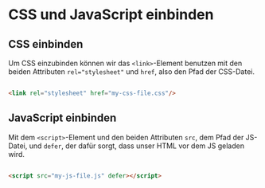 # CSS und JavaScript einbinden

<show-structure depth="2" />

## CSS einbinden

Um CSS einzubinden können wir das `<link>`-Element benutzen mit den beiden Attributen `rel="stylesheet"` und `href`, also den Pfad der CSS-Datei.

```HTML

<link rel="stylesheet" href="my-css-file.css"/>
```

## JavaScript einbinden

Mit dem `<script>`-Element und den beiden Attributen `src`, dem Pfad der JS-Datei, und `defer`, der dafür sorgt, dass unser HTML vor dem JS
geladen wird.

```HTML

<script src="my-js-file.js" defer></script>
```